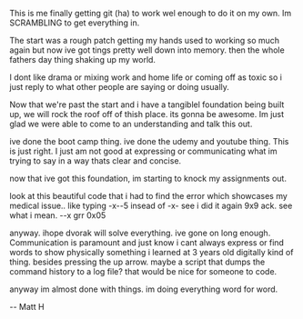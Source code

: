 This is me finally getting git (ha) to work wel enough to do it on my own. Im SCRAMBLING to get everything in.

The start was a rough patch getting my hands used to working so much again but now ive got tings pretty well down into memory. then the whole fathers day thing shaking up my world.

I dont like drama or mixing work and home life or coming off as toxic so i just reply to what other people are saying or doing usually.

Now that we're past the start and i have a tangiblel foundation being built up, we will rock the roof off of thish place. its gonna be awesome. Im just glad we were able to come to an understanding and talk this out.

ive done the boot camp thing. ive done the udemy and youtube thing. This is just right. I just am not good at expressing or communicating what im trying to say in a way thats clear and concise.

now that ive got this foundation, im starting to knock my assignments out.

look at this beautiful code that i had to find the error which showcases my medical issue.. like typing -x--5 insead of -x- see i did it again 9x9 ack. see what i mean. --x grr 0x05

anyway. ihope dvorak will solve everything. ive gone on long enough. Communication is paramount and just know i cant always express or find words to show physically something i learned at 3 years old digitally kind of thing. besides pressing the up arrow. maybe a script that dumps the command history to a log file? that would be nice for someone to code.

anyway im almost done with things. im doing everything word for word.

-- Matt H
